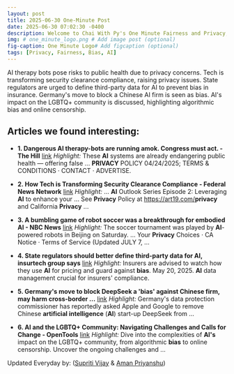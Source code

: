 ```yaml
---
layout: post
title: 2025-06-30 One-Minute Post
date: 2025-06-30 07:02:30 -0400
description: Welcome to Chai With Py's One Minute Fairness and Privacy, which aims to provide you the current happenings in the world of Fairness, Privacy, and AI.
img: # one_minute_logo.png # Add image post (optional)
fig-caption: One Minute Logo# Add figcaption (optional)
tags: [Privacy, Fairness, Bias, AI]
---
```


AI therapy bots pose risks to public health due to privacy concerns. Tech is transforming security clearance compliance, raising privacy issues. State regulators are urged to define third-party data for AI to prevent bias in insurance. Germany's move to block a Chinese AI firm is seen as bias. AI's impact on the LGBTQ+ community is discussed, highlighting algorithmic bias and online censorship.

## Articles we found interesting:

- **1. Dangerous <b>AI</b> therapy-bots are running amok. Congress must act. - The Hill** [link](https://thehill.com/opinion/technology/5373802-ai-therapist-bots-pose-risks/)
_Highlight:_ These <b>AI</b> systems are already endangering public health — offering false ... <b>PRIVACY</b> POLICY 04/24/2025; TERMS &amp; CONDITIONS &middot; CONTACT &middot; ADVERTISE.

- **2. How Tech is Transforming Security Clearance Compliance - Federal News Network** [link](https://federalnewsnetwork.com/podcast/security-clearance-insecurity/how-tech-is-transforming-security-clearance-compliance/)
_Highlight:_ ... <b>AI</b> Outlook Series Episode 2: Leveraging <b>AI</b> to enhance your ... See <b>Privacy</b> Policy at https://art19.com/<b>privacy</b> and California <b>Privacy</b>&nbsp;...

- **3. A bumbling game of robot soccer was a breakthrough for embodied <b>AI</b> - NBC News** [link](https://www.nbcnews.com/world/china/bumbling-game-robot-soccer-was-breakthrough-embodied-ai-rcna215780)
_Highlight:_ The soccer tournament was played by <b>AI</b>-powered robots in Beijing on Saturday. ... Your <b>Privacy</b> Choices &middot; CA Notice &middot; Terms of Service (Updated JULY 7,&nbsp;...

- **4. State regulators should better define third-party data for <b>AI</b>, insurtech group says** [link](https://www.dig-in.com/news/naic-should-better-define-third-party-ai-data-aitc-says)
_Highlight:_ Insurers are advised to watch how they use <b>AI</b> for pricing and guard against <b>bias</b>. May 20, 2025. <b>AI</b> data management crucial for insurers&#39; compliance.

- **5. Germany&#39;s move to block DeepSeek a &#39;<b>bias</b>&#39; against Chinese firm, may harm cross-border ...** [link](https://www.globaltimes.cn/page/202506/1337221.shtml)
_Highlight:_ Germany&#39;s data protection commissioner has reportedly asked Apple and Google to remove Chinese <b>artificial intelligence</b> (<b>AI</b>) start-up DeepSeek from&nbsp;...

- **6. <b>AI</b> and the LGBTQ+ Community: Navigating Challenges and Calls for Change - OpenTools** [link](https://opentools.ai/news/ai-and-the-lgbtq-community-navigating-challenges-and-calls-for-change)
_Highlight:_ Dive into the complexities of <b>AI&#39;s</b> impact on the LGBTQ+ community, from algorithmic <b>bias</b> to online censorship. Uncover the ongoing challenges and&nbsp;...


Updated Everyday by: (<a href="https://supritivijay.github.io/">Supriti Vijay</a> & <a href="https://amanpriyanshu.github.io/">Aman Priyanshu</a>)
